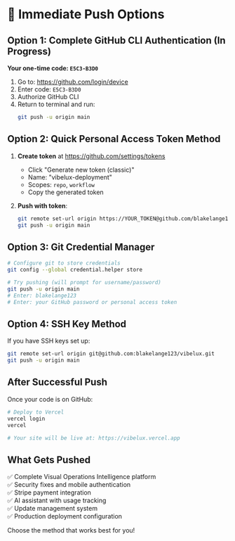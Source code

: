 # 🚀 Immediate Push Options

## Option 1: Complete GitHub CLI Authentication (In Progress)

**Your one-time code: `E5C3-B3D0`**

1. Go to: https://github.com/login/device
2. Enter code: `E5C3-B3D0`
3. Authorize GitHub CLI
4. Return to terminal and run:
   ```bash
   git push -u origin main
   ```

## Option 2: Quick Personal Access Token Method

1. **Create token** at https://github.com/settings/tokens
   - Click "Generate new token (classic)"
   - Name: "vibelux-deployment"
   - Scopes: `repo`, `workflow`
   - Copy the generated token

2. **Push with token**:
   ```bash
   git remote set-url origin https://YOUR_TOKEN@github.com/blakelange123/vibelux.git
   git push -u origin main
   ```

## Option 3: Git Credential Manager

```bash
# Configure git to store credentials
git config --global credential.helper store

# Try pushing (will prompt for username/password)
git push -u origin main
# Enter: blakelange123
# Enter: your GitHub password or personal access token
```

## Option 4: SSH Key Method

If you have SSH keys set up:
```bash
git remote set-url origin git@github.com:blakelange123/vibelux.git
git push -u origin main
```

## After Successful Push

Once your code is on GitHub:

```bash
# Deploy to Vercel
vercel login
vercel

# Your site will be live at: https://vibelux.vercel.app
```

## What Gets Pushed

✅ Complete Visual Operations Intelligence platform  
✅ Security fixes and mobile authentication  
✅ Stripe payment integration  
✅ AI assistant with usage tracking  
✅ Update management system  
✅ Production deployment configuration  

Choose the method that works best for you!